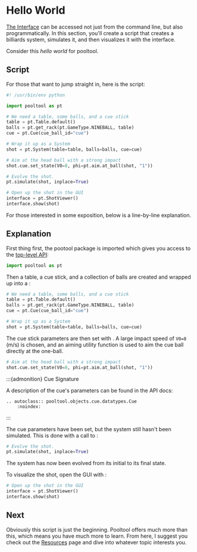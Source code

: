 # Hello World

[The Interface](interface) can be accessed not just from the command line, but also programmatically. In this section, you'll create a script that creates a billiards system, simulates it, and then visualizes it with the interface.

Consider this *hello world* for pooltool.

## Script

For those that want to jump straight in, here is the script:

```python
#! /usr/bin/env python

import pooltool as pt

# We need a table, some balls, and a cue stick
table = pt.Table.default()
balls = pt.get_rack(pt.GameType.NINEBALL, table)
cue = pt.Cue(cue_ball_id="cue")

# Wrap it up as a System
shot = pt.System(table=table, balls=balls, cue=cue)

# Aim at the head ball with a strong impact
shot.cue.set_state(V0=8, phi=pt.aim.at_ball(shot, "1"))

# Evolve the shot.
pt.simulate(shot, inplace=True)

# Open up the shot in the GUI
interface = pt.ShotViewer()
interface.show(shot)
```

For those interested in some exposition, below is a line-by-line explanation.

## Explanation

First thing first, the pootool package is imported which gives you access to the [top-level API](#pooltool):

```python
import pooltool as pt
```

Then a table, a cue stick, and a collection of balls are created and wrapped up into a [](#pooltool.system.datatypes.System):

```python
# We need a table, some balls, and a cue stick
table = pt.Table.default()
balls = pt.get_rack(pt.GameType.NINEBALL, table)
cue = pt.Cue(cue_ball_id="cue")

# Wrap it up as a System
shot = pt.System(table=table, balls=balls, cue=cue)
```

The cue stick parameters are then set with [](#pooltool.objects.cue.datatypes.Cue.set_state). A large impact speed of `V0=8` (m/s) is chosen, and an aiming utility function is used to aim the cue ball directly at the one-ball.

```python
# Aim at the head ball with a strong impact
shot.cue.set_state(V0=8, phi=pt.aim.at_ball(shot, "1"))
```

:::{admonition} Cue Signature

A description of the cue's parameters can be found in the API docs:

```{eval-rst}
.. autoclass:: pooltool.objects.cue.datatypes.Cue
    :noindex:
```
:::

The cue parameters have been set, but the system still hasn't been simulated. This is done with a call to [](#pooltool.evolution.event_based.simulate.simulate):

```python
# Evolve the shot.
pt.simulate(shot, inplace=True)
```

The system has now been evolved from its initial to its final state.

To visualize the shot, open the GUI with [](#pooltool.interact.ShotViewer):

```python
# Open up the shot in the GUI
interface = pt.ShotViewer()
interface.show(shot)
```

## Next

Obviously this script is just the beginning. Pooltool offers much more than this, which means you have much more to learn. From here, I suggest you check out the [Resources](resources) page and dive into whatever topic interests you.

